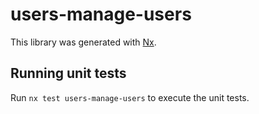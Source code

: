 # users-manage-users

This library was generated with [Nx](https://nx.dev).

## Running unit tests

Run `nx test users-manage-users` to execute the unit tests.
